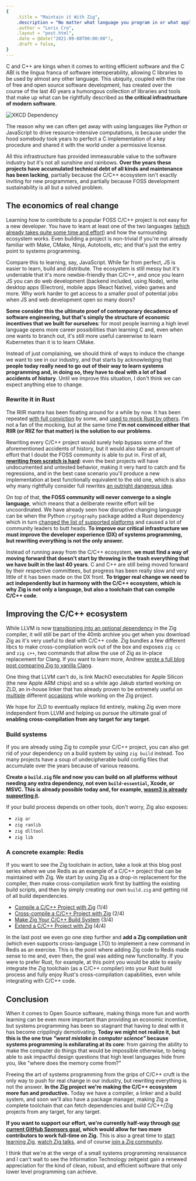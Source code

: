 ```yaml
---
{
    .title = "Maintain it With Zig",
    .description = "No matter what language you program in or what applications you use: everything you do with a computer today is powered at some level by a piece of C/C++ code.",
    .author = "Loris Cro",
    .layout = "post.html",
    .date = @date("2021-09-08T00:00:00"),
    .draft = false,
}
---
```


C and C++ are kings when it comes to writing efficient software and the C ABI is the lingua franca of software interoperability, allowing C libraries to be used by almost any other language. This ubiquity, coupled with the rise of free and open source software development, has created over the course of the last 40 years a humongous collection of libraries and tools that make up what can be rightfully described as **the critical infrastructure of modern software**.

![XKCD Dependency](dependency.png "You can bet that's a C/C++ project. From xkcd.")

The reason why we can often get away with using languages like Python or JavaScript to drive resource-intensive computations, is because under the hood somebody took years to perfect a C implementation of a key procedure and shared it with the world under a permissive license.

All this infrastructure has provided immeasurable value to the software industry but it's not all sunshine and rainbows. **Over the years these projects have accumulated technical debt of all kinds and maintenance has been lacking**, partially because the C/C++ ecosystem isn't exactly inviting for new programmers, and partially because FOSS development sustainability is all but a solved problem.


## The economics of real change

Learning how to contribute to a popular FOSS C/C++ project is not easy for a new developer. You have to learn at least one of the two languages ([which already takes quite some time and effort](https://dustri.org/b/my-favourite-c-footgun.html)) and how the surrounding ecosystem works. Even building a project is non-trivial if you're not already familiar with Make, CMake, Ninja, Autotools, etc; and that's just the entry point to systems programming.

Compare this to learning, say, JavaScript. While far from perfect, JS is easier to learn, build and distribute. The ecosystem is still messy but it's undeniable that it's more newbie-friendly than C/C++, and once you learn JS you can do web development (backend included, using Node), write desktop apps (Electron), mobile apps (React Native), video games and more. Why work harder to get access to a smaller pool of potential jobs when JS and web development open so many doors?

**Some consider this the ultimate proof of contemporary decadence of software engineering, but that's simply the structure of economic incentives that we built for ourselves**: for most people learning a high level language opens more career possibilities than learning C and, even when one wants to branch out, it's still more useful careerwise to learn Kubernetes than it is to learn CMake. 

Instead of just complaining, we should think of ways to induce the change we want to see in our industry, and that starts by acknowledging that **people today really need to go out of their way to learn systems programming and, in doing so, they have to deal with a lot of bad accidents of history**. Until we improve this situation, I don't think we can expect anything else to change.


### Rewrite it in Rust

The RIIR mantra has been floating around for a while by now. It has been repeated [with full conviction](https://robert.ocallahan.org/2016/02/rewrite-everything-in-rust.html) by some, and [used to mock Rust by others](https://youtu.be/X7ny7Qrsbd8?t=5391). I'm not a fan of the mocking, but at the same time **I'm not convinced either that RIIR (or RIIZ for that matter) is the solution to our problems**.

Rewriting every C/C++ project would surely help bypass some of the aforementioned accidents of history, but it would also take an amount of effort that I doubt the FOSS community is able to put in. First of all, **[rewriting from scratch is hard](https://www.sqlite.org/whyc.html#why_isn_t_sqlite_coded_in_a_safe_language_)**: even the best projects will have undocumented and untested behavior, making it very hard to catch and fix regressions, and in the best case scenario you'll produce a new implementation at best functionally equivalent to the old one, which is also why many rightfully consider full rewrites [an outright dangerous idea](https://www.joelonsoftware.com/2000/04/06/things-you-should-never-do-part-i/).

On top of that, **the FOSS community will never converge to a single language**, which means that a deliberate rewrite effort will be uncoordinated. We have already seen how disruptive changing language can be when the Python `cryptography` package added a Rust dependency which in turn [changed the list of supported platforms](https://github.com/pyca/cryptography/issues/5771) and caused a lot of community leaders to butt heads. **To improve our critical infrastructure we must improve the developer experience (DX) of systems programming, but rewriting everything is not the only answer.** 

Instead of running away from the C/C++ ecosystem, **we must find a way of moving forward that doesn't start by throwing in the trash everything that we have built in the last 40 years**. C and C++ are still being moved forward by their respective committees, but progress has been really slow and very little of it has been made on the DX front. **To trigger real change we need to act independently but in harmony with the C/C++ ecosystem, which is why Zig is not only a language, but also a toolchain that can compile C/C++ code**.


## Improving the C/C++ ecosystem

While LLVM is now [transitioning into an optional dependency](https://kristoff.it/blog/zig-new-relationship-llvm/) in the Zig compiler, it will still be part of the 40mb archive you get when you download Zig as it's very useful to deal with C/C++ code. Zig bundles a few different libcs to make cross-compilation work out of the box and exposes `zig cc` and `zig c++`, two commands that allow the use of Zig as in-place replacement for Clang. If you want to learn more, Andrew [wrote a full blog post comparing Zig to vanilla Clang](https://andrewkelley.me/post/zig-cc-powerful-drop-in-replacement-gcc-clang.html).

One thing that LLVM can't do, is link MachO executables for Apple Silicon (the new Apple ARM chips) and so a while ago Jakub started working on ZLD, an in-house linker that has already proven to be extremely useful on [multiple](https://dev.to/kristoff/zig-makes-go-cross-compilation-just-work-29ho) different [occasions](https://actually.fyi/posts/zig-makes-rust-cross-compilation-just-work/) while working on the Zig project.

We hope for ZLD to eventually replace lld entirely, making Zig even more independent from LLVM and helping us pursue the ultimate goal of **enabling cross-compilation from any target for any target**.


### Build systems

If you are already using Zig to compile your C/C++ project, you can also get rid of your dependency on a build system by using `zig build` instead. Too many projects have a soup of undecipherable build config files that accumulate over the years because of various reasons. 

**Create a `build.zig` file and now you can build on all platforms without needing any extra dependency, not even `build-essential`, Xcode, or MSVC. This is already possible today and, for example, [wasm3 is already supporting it](https://github.com/wasm3/wasm3).**

If your build process depends on other tools, don't worry, Zig also exposes:



* `zig ar`
* `zig ranlib`
* `zig dlltool`
* `zig lib`


### A concrete example: Redis

If you want to see the Zig toolchain in action, take a look at this blog post series where we use Redis as an example of a C/C++ project that can be maintained with Zig. We start by using Zig as a drop-in replacement for the compiler, then make cross-compilation work first by battling the existing build scripts, and then by simply creating our own `build.zig` and getting rid of all build dependencies. 



* [Compile a C/C++ Project with Zig](https://zig.news/kristoff/compile-a-c-c-project-with-zig-368j) (1/4)
* [Cross-compile a C/C++ Project with Zig](https://zig.news/kristoff/cross-compile-a-c-c-project-with-zig-3599) (2/4)
* [Make Zig Your C/C++ Build System](https://zig.news/kristoff/make-zig-your-c-c-build-system-28g5) (3/4)
* [Extend a C/C++ Project with Zig](https://zig.news/kristoff/extend-a-c-c-project-with-zig-55di) (4/4)

In the last post we even go one step further and **add a Zig compilation unit** (which even supports cross-language LTO) to implement a new command in Redis as an exercise. This is the point where adding Zig code to Redis made sense to me and, even then, the goal was adding new functionality. If you were to prefer Rust, for example, at this point you would be able to easily integrate the Zig toolchain (as a C/C++ compiler) into your Rust build process and fully enjoy Rust's cross-compilation capabilities, even while integrating with C/C++ code.


## Conclusion

When it comes to Open Source software, making things more fun and worth learning can be even more important than providing an economic incentive, but systems programming has been so stagnant that having to deal with it has become cripplingly demotivating. **Today we might not realize it, but this is the one true _"worst mistake in computer science"_ because systems programming is exhilarating at its core**: from gaining the ability to make the computer do things that would be impossible otherwise, to being able to ask impactful design questions that high level languages hide from you, like "where does the memory come from?" 

Freeing the art of systems programming from the grips of C/C++ cruft is the only way to push for real change in our industry, but rewriting everything is not the answer. **In the Zig project we're making the C/C++ ecosystem more fun and productive.** Today we have a compiler, a linker and a build system, and soon we'll also have a package manager, making Zig a complete toolchain that can fetch dependencies and build C/C++/Zig projects from any target, for any target.

**If you want to support our effort, we're currently half-way through [our current GitHub Sponsors goal](https://github.com/ziglang), which would allow for two more contributors to work full-time on Zig.** This is also a great time to [start learning Zig](https://ziglearn.org/), [watch Zig talks](https://zig.show/), and of course [join a Zig community](https://github.com/ziglang/zig/wiki/Community).

I think that we're at the verge of a small systems programming renaissance and I can't wait to see the Information Technology zeitgeist gain a renewed appreciation for the kind of clean, robust, and efficient software that only lower level programming can achieve.






